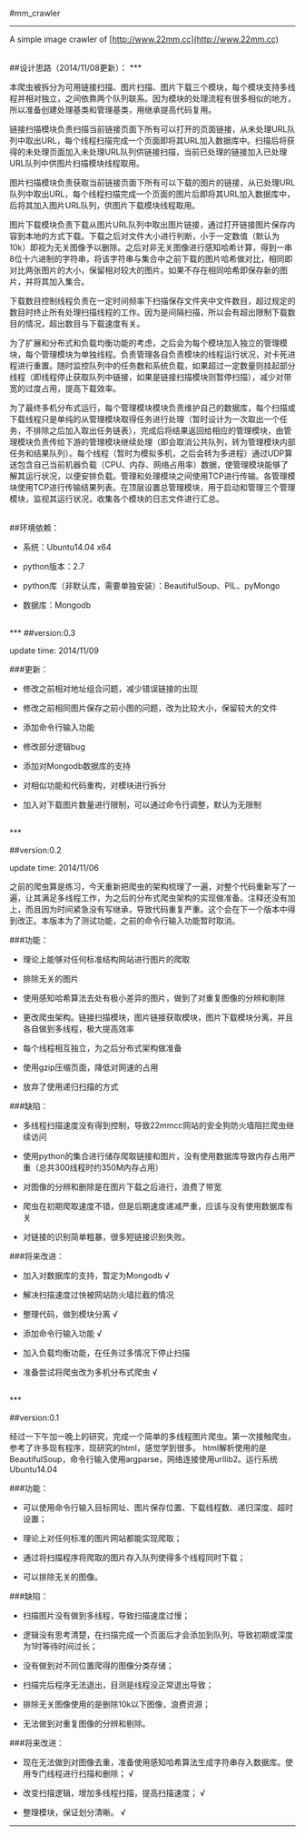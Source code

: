 #mm_crawler
********
A simple image crawler of [http://www.22mm.cc](http://www.22mm.cc)


<br /> 
##设计思路（2014/11/08更新）：
***

本爬虫被拆分为可用链接扫描、图片扫描、图片下载三个模块，每个模块支持多线程并相对独立，之间依靠两个队列联系。因为模块的处理流程有很多相似的地方，所以准备创建处理基类和管理基类，用继承提高代码复用。

链接扫描模块负责扫描当前链接页面下所有可以打开的页面链接，从未处理URL队列中取出URL，每个线程扫描完成一个页面即将其URL加入数据库中。扫描后将获得的未处理页面加入未处理URL队列供链接扫描，当前已处理的链接加入已处理URL队列中供图片扫描模块线程取用。

图片扫描模块负责获取当前链接页面下所有可以下载的图片的链接，从已处理URL队列中取出URL，每个线程扫描完成一个页面的图片后即将其URL加入数据库中，后将其加入图片URL队列，供图片下载模块线程取用。

图片下载模块负责下载从图片URL队列中取出图片链接，通过打开链接图片保存内容到本地的方式下载。下载之后对文件大小进行判断，小于一定数值（默认为10k）即视为无关图像予以删除。之后对非无关图像进行感知哈希计算，得到一串8位十六进制的字符串，将该字符串与集合中之前下载的图片哈希做对比，相同即对比两张图片的大小，保留相对较大的图片。如果不存在相同哈希即保存新的图片，并将其加入集合。

下载数目控制线程负责在一定时间频率下扫描保存文件夹中文件数目，超过规定的数目时终止所有处理扫描线程的工作。因为是间隔扫描，所以会有超出限制下载数目的情况，超出数目与下载速度有关。

为了扩展和分布式和负载均衡功能的考虑，之后会为每个模块加入独立的管理模块，每个管理模块为单独线程。负责管理各自负责模块的线程运行状况，对卡死进程进行重置。随时监控队列中的任务数和系统负载，如果超过一定数量则挂起部分线程（即线程停止获取队列中链接，如果是链接扫描模块则暂停扫描），减少对带宽的过度占用，提高下载效率。

为了最终多机分布式运行，每个管理模块模块负责维护自己的数据库，每个扫描或下载线程只是单纯的从管理模块取得任务进行处理（暂时设计为一次取出一个任务，不排除之后加入取出任务链表），完成后将结果返回给相应的管理模块，由管理模块负责传给下游的管理模块继续处理（即会取消公共队列，转为管理模块内部任务和结果队列）。每个线程（暂时为模拟多机，之后会转为多进程）通过UDP算送包含自己当前机器负载（CPU、内存、网络占用率）数据，使管理模块能够了解其运行状况，以便安排负载。管理和处理模块之间使用TCP进行传输。各管理模块使用TCP进行传输结果列表。在顶层设置总管理模块，用于启动和管理三个管理模块，监视其运行状况，收集各个模块的日志文件进行汇总。

<br /> 
##环境依赖：

* 系统：Ubuntu14.04 x64

* python版本：2.7

* python库（非默认库，需要单独安装）：BeautifulSoup、PIL、pyMongo

* 数据库：Mongodb 
<br /> 
***
##version:0.3

update time: 2014/11/09

###更新：

* 修改之前相对地址组合问题，减少错误链接的出现

* 修改之前相同图片保存之前小图的问题，改为比较大小，保留较大的文件

* 添加命令行输入功能

* 修改部分逻辑bug

* 添加对Mongodb数据库的支持

* 对相似功能和代码重构，对模块进行拆分

* 加入对下载图片数量进行限制，可以通过命令行调整，默认为无限制
<br /> 
***

##version:0.2

update time: 2014/11/06

  之前的爬虫算是练习，今天重新把爬虫的架构梳理了一遍，对整个代码重新写了一遍，让其满足多线程工作，为之后的分布式爬虫架构的实现做准备。注释还没有加上，而且因为时间紧急没有写继承，导致代码重复严重。这个会在下一个版本中得到改正。本版本为了测试功能，之前的命令行输入功能暂时取消。


###功能：

* 理论上能够对任何标准结构网站进行图片的爬取

* 排除无关的图片

* 使用感知哈希算法去处有极小差异的图片，做到了对重复图像的分辨和剔除

* 更改爬虫架构。链接扫描模块，图片链接获取模块，图片下载模块分离，并且各自做到多线程，极大提高效率

* 每个线程相互独立，为之后分布式架构做准备

* 使用gzip压缩页面，降低对网速的占用

* 放弃了使用递归扫描的方式

###缺陷：

* 多线程扫描速度没有得到控制，导致22mmcc网站的安全狗防火墙阻拦爬虫继续访问

* 使用python的集合进行储存爬取链接和图片，没有使用数据库导致内存占用严重（总共300线程时约350M内存占用）

* 对图像的分辨和删除是在图片下载之后进行，浪费了带宽

* 爬虫在初期爬取速度不错，但是后期速度递减严重，应该与没有使用数据库有关

* 对链接的识别简单粗暴，很多短链接识别失败。


###将来改进：

* 加入对数据库的支持，暂定为Mongodb      √  

* 解决扫描速度过快被网站防火墙拦截的情况

* 整理代码，做到模块分离   √  

* 添加命令行输入功能   √  

* 加入负载均衡功能，在任务过多情况下停止扫描

* 准备尝试将爬虫改为多机分布式爬虫   √  

<br /> 
***

##version:0.1  

  经过一下午加一晚上的研究，完成一个简单的多线程图片爬虫。第一次接触爬虫，参考了许多现有程序，现研究的html，感觉学到很多。
html解析使用的是BeautifulSoup，命令行输入使用argparse，网络连接使用urllib2。运行系统Ubuntu14.04

###功能：

* 可以使用命令行输入目标网址、图片保存位置、下载线程数、递归深度、超时设置；

* 理论上对任何标准的图片网站都能实现爬取；

* 通过将扫描程序将爬取的图片存入队列使得多个线程同时下载；

* 可以排除无关的图像。


###缺陷：

* 扫描图片没有做到多线程，导致扫描速度过慢；

* 逻辑没有思考清楚，在扫描完成一个页面后才会添加到队列，导致初期或深度为1时等待时间过长；

* 没有做到对不同位置爬得的图像分类存储；

* 扫描完后程序无法退出，目测是线程没正常退出导致；

* 排除无关图像使用的是删除10k以下图像，浪费资源；

* 无法做到对重复图像的分辨和剔除。


###将来改进：

* 现在无法做到对图像去重，准备使用感知哈希算法生成字符串存入数据库。使用专门线程进行扫描和删除；  √  

* 改变扫描逻辑，增加多线程扫描，提高扫描速度；  √  

* 整理模块，保证划分清晰。  √  

-------------------------------------------------------------------------------------------------------------------
